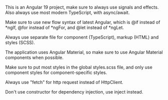 This is an Angular 19 project, make sure to always use signals and effects. Also always use most modern TypeScript, with async/await.

Make sure to use new flow syntax of latest Angular, which is @if instead of *ngIf, @for instead of *ngFor, and @let instead of *ngLet.

Always use separate file for component (TypeScript), markup (HTML) and styles (SCSS).

The application uses Angular Material, so make sure to use Angular Material components when possible.

Make sure to put most styles in the global styles.scss file, and only use component styles for component-specific styles.

Always use "fetch" for http request instead of HttpClient.

Don't use constructor for dependency injection, use inject instead.
